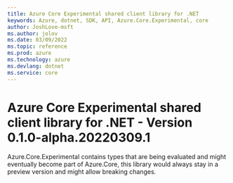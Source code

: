 ```yaml
---
title: Azure Core Experimental shared client library for .NET
keywords: Azure, dotnet, SDK, API, Azure.Core.Experimental, core
author: JoshLove-msft
ms.author: jolov
ms.date: 03/09/2022
ms.topic: reference
ms.prod: azure
ms.technology: azure
ms.devlang: dotnet
ms.service: core
---
```

# Azure Core Experimental shared client library for .NET - Version 0.1.0-alpha.20220309.1 


Azure.Core.Experimental contains types that are being evaluated and might eventually become part of Azure.Core, this library would always stay in a preview version and might allow breaking changes.

